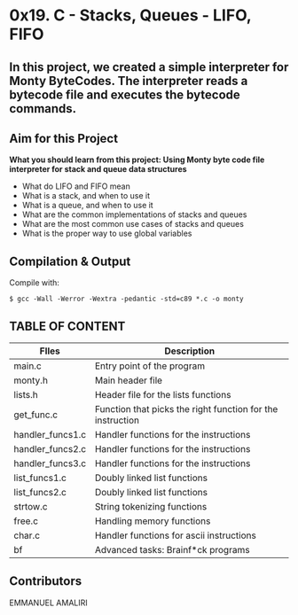 # 0x19. C - Stacks, Queues - LIFO, FIFO
## In this project, we created a simple interpreter for Monty ByteCodes. The interpreter reads a bytecode file and executes the bytecode commands.
## Aim for this Project
  **What you should learn from this project: Using Monty byte code file interpreter for stack and queue data structures**

* What do LIFO and FIFO mean
* What is a stack, and when to use it
* What is a queue, and when to use it
* What are the common implementations of stacks and queues
* What are the most common use cases of stacks and queues
* What is the proper way to use global variables
##  Compilation & Output
Compile with:

`$ gcc -Wall -Werror -Wextra -pedantic -std=c89 *.c -o monty`

## TABLE OF CONTENT
|FIles |	Description|
| ----- | ---- |
|main.c	|Entry point of the program|
|monty.h|	Main header file|
|lists.h|	Header file for the lists functions|
|get_func.c	|Function that picks the right function for the instruction|
|handler_funcs1.c|	Handler functions for the instructions|
|handler_funcs2.c|	Handler functions for the instructions|
|handler_funcs3.c|	Handler functions for the instructions|
|list_funcs1.c	|Doubly linked list functions|
|list_funcs2.c	|Doubly linked list functions|
|strtow.c	|String tokenizing functions|
|free.c	|Handling memory functions|
|char.c	|Handler functions for ascii instructions|
|bf	|Advanced tasks: Brainf*ck programs|

## Contributors
EMMANUEL AMALIRI
